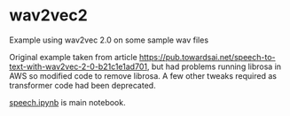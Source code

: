 # wav2vec2

Example using wav2vec 2.0 on some sample wav files

Original example taken from article https://pub.towardsai.net/speech-to-text-with-wav2vec-2-0-b21c1e1ad701, but had problems running librosa in AWS so modified code to remove librosa.  A few other tweaks required as transformer code had been deprecated.

[speech.ipynb](./speech.ipynb) is main notebook.

